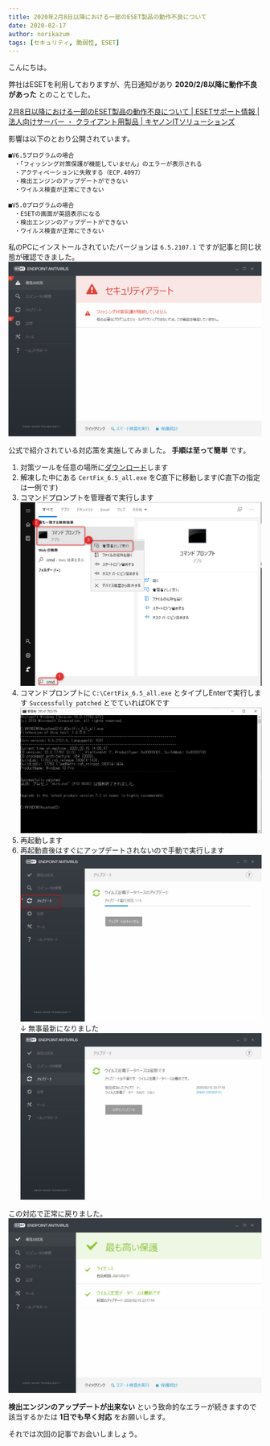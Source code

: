 ```yaml
---
title: 2020年2月8日以降における一部のESET製品の動作不良について
date: 2020-02-17
author: norikazum
tags: [セキュリティ, 脆弱性, ESET]
---
```


こんにちは。

弊社はESETを利用しておりますが、先日通知があり **2020/2/8以降に動作不良があった** とのことでした。

[2月8日以降における一部のESET製品の動作不良について | ESETサポート情報 | 法人向けサーバー ・ クライアント用製品 | キヤノンITソリューションズ](https://eset-support.canon-its.jp/faq/show/16148?site_domain=business)

影響は以下のとおり公開されています。

```
■V6.5プログラムの場合
　・「フィッシング対策保護が機能していません」のエラーが表示される
　・アクティベーションに失敗する（ECP.4097）
　・検出エンジンのアップデートができない
　・ウイルス検査が正常にできない
```

```
■V5.0プログラムの場合
　・ESETの画面が英語表示になる
　・検出エンジンのアップデートができない
　・ウイルス検査が正常にできない
```

私のPCにインストールされていたバージョンは `6.5.2107.1` ですが記事と同じ状態が確認できました。
![](images/about-malfunction-of-some-eset-products-after-february-8-1.png)

公式で紹介されている対応策を実施してみました。
**手順は至って簡単** です。

1. 対策ツールを任意の場所に[ダウンロード](https://download2.canon-its.jp/eset/tool/CertFix_6.5_all.zip)します
1. 解凍した中にある `CertFix_6.5_all.exe` をC直下に移動します(C直下の指定は一例です)
1. コマンドプロンプトを管理者で実行します
![](images/about-malfunction-of-some-eset-products-after-february-8-2.png)
1. コマンドプロンプトに `C:\CertFix_6.5_all.exe` とタイプしEnterで実行します
`Successfully patched` とでていればOKです
![](images/about-malfunction-of-some-eset-products-after-february-8-3.png)
1. 再起動します
1. 再起動直後はすぐにアップデートされないので手動で実行します
![](images/about-malfunction-of-some-eset-products-after-february-8-4.png)
↓
無事最新になりました
![](images/about-malfunction-of-some-eset-products-after-february-8-5.png)

この対応で正常に戻りました。
![](images/about-malfunction-of-some-eset-products-after-february-8-6.png)

**検出エンジンのアップデートが出来ない** という致命的なエラーが続きますので該当するかたは **1日でも早く対応** をお願いします。

それでは次回の記事でお会いしましょう。
